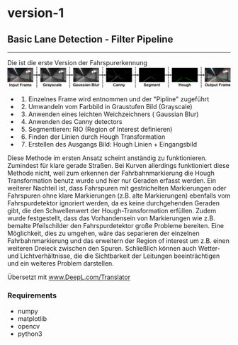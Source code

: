 # version-1
## Basic Lane Detection - Filter Pipeline
----
Die ist die erste Version der Fahrspurerkennung
![](pipeline.png)

- 1. Einzelnes Frame wird entnommen und der "Pipline" zugeführt
- 2. Umwandeln vom Farbbild in Graustufen Bild (Grayscale)
- 3. Anwenden eines leichten Weichzeichners ( Gaussian Blur)
- 4. Anwenden des Canny detectors 
- 5. Segmentieren: RIO (Region of Interest definieren)
- 6. Finden der Linien durch Hough Transformation
- 7. Erstellen des Ausgangs Bild: Hough Linien + Eingangsbild

Diese Methode im ersten Ansatz scheint anständig zu funktionieren. Zumindest für klare gerade Straßen. Bei Kurven allerdings funktioniert diese Methode nicht, weil zum erkennen der Fahrbahnmarkierung die Hough Transformation benutz wurde und hier nur Geraden erfasst werden. Ein weiterer Nachteil ist, dass Fahrspuren mit gestrichelten Markierungen oder Fahrspuren ohne klare Markierungen (z.B. alte Markierungen) ebenfalls vom Fahrspurdetektor ignoriert werden, da es keine durchgehenden Geraden gibt, die den Schwellenwert der Hough-Transformation erfüllen. Zudem wurde festgestellt, dass das Vorhandensein von Markierungen wie z.B. bemalte Pfeilschilder den Fahrspurdetektor große Probleme bereiten. Eine Möglichkeit, dies zu umgehen, wäre das separieren der einzelnen Fahrbahnmarkierung und das erweitern der Region of interest um z.B. einen weiteren Dreieck zwischen den Spuren. Schließlich können auch Wetter- und Lichtverhältnisse, die die Sichtbarkeit der Leitungen beeinträchtigen und ein weiteres Problem darstellen. 


Übersetzt mit www.DeepL.com/Translator

### Requirements 
- numpy
- matplotlib
- opencv
- python3 

